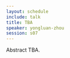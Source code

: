 ```yaml
---
layout: schedule
include: talk
title: TBA
speaker: yongluan-zhou
session: s07
---
```


Abstract TBA.
